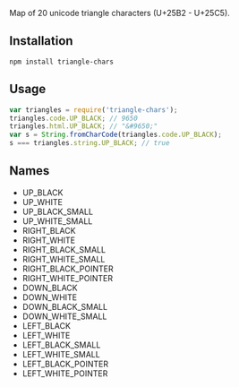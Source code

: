 Map of 20 unicode triangle characters (U+25B2 - U+25C5).

## Installation

    npm install triangle-chars

## Usage

``` js
var triangles = require('triangle-chars');
triangles.code.UP_BLACK; // 9650
triangles.html.UP_BLACK; // "&#9650;"
var s = String.fromCharCode(triangles.code.UP_BLACK);
s === triangles.string.UP_BLACK; // true
```

## Names

* UP_BLACK
* UP_WHITE
* UP_BLACK_SMALL
* UP_WHITE_SMALL
* RIGHT_BLACK
* RIGHT_WHITE
* RIGHT_BLACK_SMALL
* RIGHT_WHITE_SMALL
* RIGHT_BLACK_POINTER
* RIGHT_WHITE_POINTER
* DOWN_BLACK
* DOWN_WHITE
* DOWN_BLACK_SMALL
* DOWN_WHITE_SMALL
* LEFT_BLACK
* LEFT_WHITE
* LEFT_BLACK_SMALL
* LEFT_WHITE_SMALL
* LEFT_BLACK_POINTER
* LEFT_WHITE_POINTER

